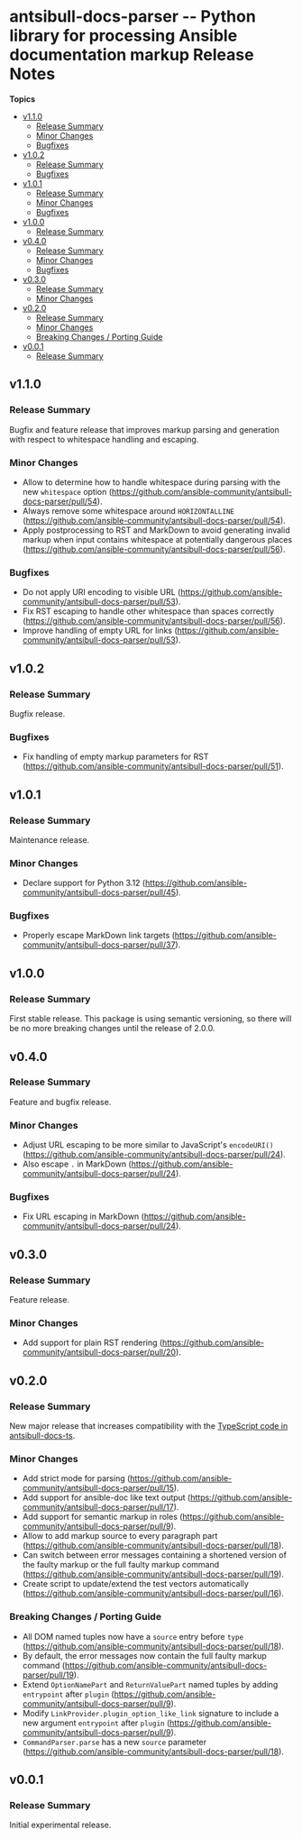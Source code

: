 # antsibull\-docs\-parser \-\- Python library for processing Ansible documentation markup Release Notes

**Topics**

- <a href="#v1-1-0">v1\.1\.0</a>
    - <a href="#release-summary">Release Summary</a>
    - <a href="#minor-changes">Minor Changes</a>
    - <a href="#bugfixes">Bugfixes</a>
- <a href="#v1-0-2">v1\.0\.2</a>
    - <a href="#release-summary-1">Release Summary</a>
    - <a href="#bugfixes-1">Bugfixes</a>
- <a href="#v1-0-1">v1\.0\.1</a>
    - <a href="#release-summary-2">Release Summary</a>
    - <a href="#minor-changes-1">Minor Changes</a>
    - <a href="#bugfixes-2">Bugfixes</a>
- <a href="#v1-0-0">v1\.0\.0</a>
    - <a href="#release-summary-3">Release Summary</a>
- <a href="#v0-4-0">v0\.4\.0</a>
    - <a href="#release-summary-4">Release Summary</a>
    - <a href="#minor-changes-2">Minor Changes</a>
    - <a href="#bugfixes-3">Bugfixes</a>
- <a href="#v0-3-0">v0\.3\.0</a>
    - <a href="#release-summary-5">Release Summary</a>
    - <a href="#minor-changes-3">Minor Changes</a>
- <a href="#v0-2-0">v0\.2\.0</a>
    - <a href="#release-summary-6">Release Summary</a>
    - <a href="#minor-changes-4">Minor Changes</a>
    - <a href="#breaking-changes--porting-guide">Breaking Changes / Porting Guide</a>
- <a href="#v0-0-1">v0\.0\.1</a>
    - <a href="#release-summary-7">Release Summary</a>

<a id="v1-1-0"></a>
## v1\.1\.0

<a id="release-summary"></a>
### Release Summary

Bugfix and feature release that improves markup parsing and generation with respect to whitespace handling and escaping\.

<a id="minor-changes"></a>
### Minor Changes

* Allow to determine how to handle whitespace during parsing with the new <code>whitespace</code> option \([https\://github\.com/ansible\-community/antsibull\-docs\-parser/pull/54](https\://github\.com/ansible\-community/antsibull\-docs\-parser/pull/54)\)\.
* Always remove some whitespace around <code>HORIZONTALLINE</code> \([https\://github\.com/ansible\-community/antsibull\-docs\-parser/pull/54](https\://github\.com/ansible\-community/antsibull\-docs\-parser/pull/54)\)\.
* Apply postprocessing to RST and MarkDown to avoid generating invalid markup when input contains whitespace at potentially dangerous places \([https\://github\.com/ansible\-community/antsibull\-docs\-parser/pull/56](https\://github\.com/ansible\-community/antsibull\-docs\-parser/pull/56)\)\.

<a id="bugfixes"></a>
### Bugfixes

* Do not apply URI encoding to visible URL \([https\://github\.com/ansible\-community/antsibull\-docs\-parser/pull/53](https\://github\.com/ansible\-community/antsibull\-docs\-parser/pull/53)\)\.
* Fix RST escaping to handle other whitespace than spaces correctly \([https\://github\.com/ansible\-community/antsibull\-docs\-parser/pull/56](https\://github\.com/ansible\-community/antsibull\-docs\-parser/pull/56)\)\.
* Improve handling of empty URL for links \([https\://github\.com/ansible\-community/antsibull\-docs\-parser/pull/53](https\://github\.com/ansible\-community/antsibull\-docs\-parser/pull/53)\)\.

<a id="v1-0-2"></a>
## v1\.0\.2

<a id="release-summary-1"></a>
### Release Summary

Bugfix release\.

<a id="bugfixes-1"></a>
### Bugfixes

* Fix handling of empty markup parameters for RST \([https\://github\.com/ansible\-community/antsibull\-docs\-parser/pull/51](https\://github\.com/ansible\-community/antsibull\-docs\-parser/pull/51)\)\.

<a id="v1-0-1"></a>
## v1\.0\.1

<a id="release-summary-2"></a>
### Release Summary

Maintenance release\.

<a id="minor-changes-1"></a>
### Minor Changes

* Declare support for Python 3\.12 \([https\://github\.com/ansible\-community/antsibull\-docs\-parser/pull/45](https\://github\.com/ansible\-community/antsibull\-docs\-parser/pull/45)\)\.

<a id="bugfixes-2"></a>
### Bugfixes

* Properly escape MarkDown link targets \([https\://github\.com/ansible\-community/antsibull\-docs\-parser/pull/37](https\://github\.com/ansible\-community/antsibull\-docs\-parser/pull/37)\)\.

<a id="v1-0-0"></a>
## v1\.0\.0

<a id="release-summary-3"></a>
### Release Summary

First stable release\. This package is using semantic versioning\, so there will be no more breaking changes until the release of 2\.0\.0\.

<a id="v0-4-0"></a>
## v0\.4\.0

<a id="release-summary-4"></a>
### Release Summary

Feature and bugfix release\.

<a id="minor-changes-2"></a>
### Minor Changes

* Adjust URL escaping to be more similar to JavaScript\'s <code>encodeURI\(\)</code> \([https\://github\.com/ansible\-community/antsibull\-docs\-parser/pull/24](https\://github\.com/ansible\-community/antsibull\-docs\-parser/pull/24)\)\.
* Also escape <code>\.</code> in MarkDown \([https\://github\.com/ansible\-community/antsibull\-docs\-parser/pull/24](https\://github\.com/ansible\-community/antsibull\-docs\-parser/pull/24)\)\.

<a id="bugfixes-3"></a>
### Bugfixes

* Fix URL escaping in MarkDown \([https\://github\.com/ansible\-community/antsibull\-docs\-parser/pull/24](https\://github\.com/ansible\-community/antsibull\-docs\-parser/pull/24)\)\.

<a id="v0-3-0"></a>
## v0\.3\.0

<a id="release-summary-5"></a>
### Release Summary

Feature release\.

<a id="minor-changes-3"></a>
### Minor Changes

* Add support for plain RST rendering \([https\://github\.com/ansible\-community/antsibull\-docs\-parser/pull/20](https\://github\.com/ansible\-community/antsibull\-docs\-parser/pull/20)\)\.

<a id="v0-2-0"></a>
## v0\.2\.0

<a id="release-summary-6"></a>
### Release Summary

New major release that increases compatibility with the [TypeScript code in antsibull\-docs\-ts](https\://github\.com/ansible\-community/antsibull\-docs\-ts)\.

<a id="minor-changes-4"></a>
### Minor Changes

* Add strict mode for parsing \([https\://github\.com/ansible\-community/antsibull\-docs\-parser/pull/15](https\://github\.com/ansible\-community/antsibull\-docs\-parser/pull/15)\)\.
* Add support for ansible\-doc like text output \([https\://github\.com/ansible\-community/antsibull\-docs\-parser/pull/17](https\://github\.com/ansible\-community/antsibull\-docs\-parser/pull/17)\)\.
* Add support for semantic markup in roles \([https\://github\.com/ansible\-community/antsibull\-docs\-parser/pull/9](https\://github\.com/ansible\-community/antsibull\-docs\-parser/pull/9)\)\.
* Allow to add markup source to every paragraph part \([https\://github\.com/ansible\-community/antsibull\-docs\-parser/pull/18](https\://github\.com/ansible\-community/antsibull\-docs\-parser/pull/18)\)\.
* Can switch between error messages containing a shortened version of the faulty markup or the full faulty markup command \([https\://github\.com/ansible\-community/antsibull\-docs\-parser/pull/19](https\://github\.com/ansible\-community/antsibull\-docs\-parser/pull/19)\)\.
* Create script to update/extend the test vectors automatically \([https\://github\.com/ansible\-community/antsibull\-docs\-parser/pull/16](https\://github\.com/ansible\-community/antsibull\-docs\-parser/pull/16)\)\.

<a id="breaking-changes--porting-guide"></a>
### Breaking Changes / Porting Guide

* All DOM named tuples now have a <code>source</code> entry before <code>type</code> \([https\://github\.com/ansible\-community/antsibull\-docs\-parser/pull/18](https\://github\.com/ansible\-community/antsibull\-docs\-parser/pull/18)\)\.
* By default\, the error messages now contain the full faulty markup command \([https\://github\.com/ansible\-community/antsibull\-docs\-parser/pull/19](https\://github\.com/ansible\-community/antsibull\-docs\-parser/pull/19)\)\.
* Extend <code>OptionNamePart</code> and <code>ReturnValuePart</code> named tuples by adding <code>entrypoint</code> after <code>plugin</code> \([https\://github\.com/ansible\-community/antsibull\-docs\-parser/pull/9](https\://github\.com/ansible\-community/antsibull\-docs\-parser/pull/9)\)\.
* Modify <code>LinkProvider\.plugin\_option\_like\_link</code> signature to include a new argument <code>entrypoint</code> after <code>plugin</code> \([https\://github\.com/ansible\-community/antsibull\-docs\-parser/pull/9](https\://github\.com/ansible\-community/antsibull\-docs\-parser/pull/9)\)\.
* <code>CommandParser\.parse</code> has a new <code>source</code> parameter \([https\://github\.com/ansible\-community/antsibull\-docs\-parser/pull/18](https\://github\.com/ansible\-community/antsibull\-docs\-parser/pull/18)\)\.

<a id="v0-0-1"></a>
## v0\.0\.1

<a id="release-summary-7"></a>
### Release Summary

Initial experimental release\.

